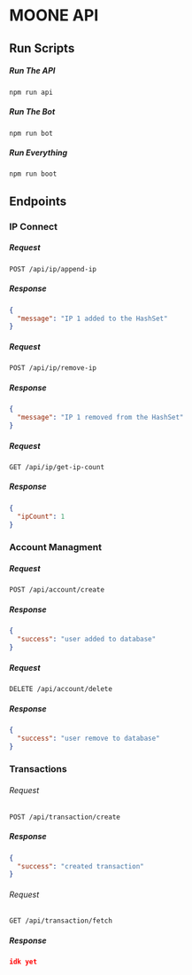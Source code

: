 # MOONE API

## Run Scripts

##### Run The API

`npm run api`

##### Run The Bot

`npm run bot`

##### Run Everything

`npm run boot`

## Endpoints

### IP Connect

##### Request

`POST /api/ip/append-ip`

##### Response

```json
{
  "message": "IP 1 added to the HashSet"
}
```

##### Request

`POST /api/ip/remove-ip`

##### Response

```json
{
  "message": "IP 1 removed from the HashSet"
}
```

##### Request

`GET /api/ip/get-ip-count`

##### Response

```json
{
  "ipCount": 1
}
```

### Account Managment

##### Request

`POST /api/account/create`

##### Response

```json
{
  "success": "user added to database"
}
```

##### Request

`DELETE /api/account/delete`

##### Response

```json
{
  "success": "user remove to database"
}
```

### Transactions

###### Request

`POST /api/transaction/create`

##### Response

```json
{
  "success": "created transaction"
}
```

###### Request

`GET /api/transaction/fetch`

##### Response

```json
idk yet
```
